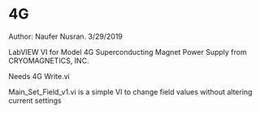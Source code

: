 # 4G

Author: Naufer Nusran. 3/29/2019

LabVIEW VI for Model 4G Superconducting Magnet Power Supply from CRYOMAGNETICS, INC.

Needs 4G Write.vi

Main_Set_Field_v1.vi  is a simple VI to change field values without altering current settings
